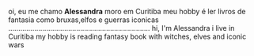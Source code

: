 oi, eu me chamo **Alessandra**
moro em Curitiba
meu hobby é ler livros de fantasia como bruxas,elfos e guerras iconicas
.......................................................................
hi, I'm Alessandra
i live in Curitiba
my hobby is reading fantasy book with witches, elves and iconic wars
